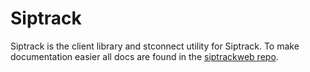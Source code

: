 # Siptrack

Siptrack is the client library and stconnect utility for Siptrack. To make documentation easier all docs are found in the [siptrackweb repo](https://github.com/sii/siptrackweb).